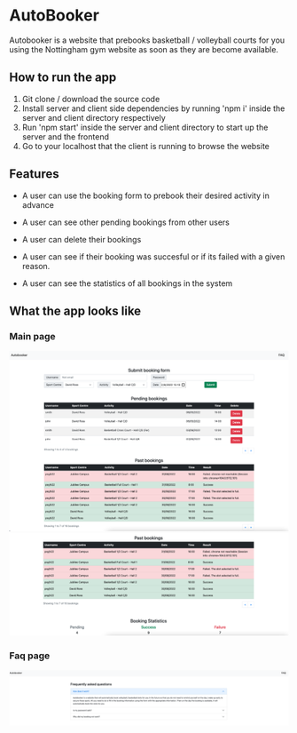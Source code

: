 # AutoBooker

Autobooker is a website that prebooks basketball / volleyball courts for you using the Nottingham gym website as soon as they are become available.

## How to run the app

1. Git clone / download the source code
2. Install server and client side dependencies by running 'npm i' inside the server and client directory respectively
3. Run 'npm start' inside the server and client directory to start up the server and the frontend
4. Go to your localhost that the client is running to browse the website

## Features

- A user can use the booking form to prebook their desired activity in advance

- A user can see other pending bookings from other users

- A user can delete their bookings

- A user can see if their booking was succesful or if its failed with a given reason.

- A user can see the statistics of all bookings in the system

## What the app looks like

### Main page

![main page 1](/screenshots/MainPage1.png)
![main page 2](/screenshots/MainPage2.png)

### Faq page

![faq page](/screenshots/FaqPage.png)
